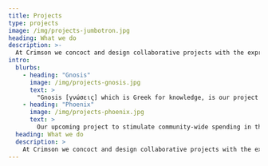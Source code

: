 ```yaml
---
title: Projects
type: projects
image: /img/projects-jumbotron.jpg
heading: What we do
description: >-
  At Crimson we concoct and design collaborative projects with the express aim of helping the BCP community thrive. Whether it be in the form of economic, social or cultural growth, each of our projects serves a purpose. Have a look at some of them below.
intro:
  blurbs:
    - heading: "Gnosis"
      image: /img/projects-gnosis.jpg
      text: >
        "Gnosis [γνώσεις] which is Greek for knowledge, is our project aimed at collecting actionable data from local businesses across various industries in the BCP to better understand how they work and what problems they struggle with. We share the aggregate analysis of our data collection publicly so that all may benefit."
    - heading: "Phoenix"
      image: /img/projects-phoenix.jpg
      text: >
        Our upcoming project to stimulate community-wide spending in the BCP local economy. Coming soon...
  heading: What we do
  description: >
    At Crimson we concoct and design collaborative projects with the express aim of helping the BCP community thrive. Whether it be in the form of economic, social or cultural growth, each of our projects serves a purpose. Have a look at some of them below.
---
```



